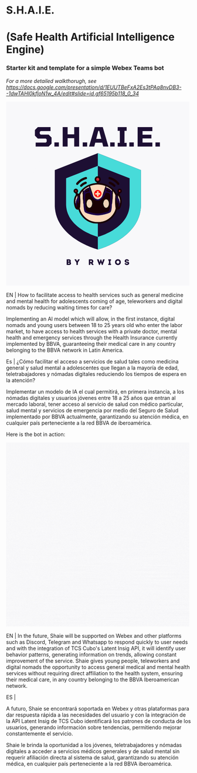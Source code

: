 # S.H.A.I.E.
# (Safe Health Artificial Intelligence Engine)

### Starter kit and template for a simple Webex Teams bot

*For a more detailed walkthorugh, see https://docs.google.com/presentation/d/1EUUTBeFxA2Es3tPAq8nvDB3--1dwTAHl0kfloN1w_4A/edit#slide=id.gf65195b118_0_34*

![What we're making](./images/S.H.A.I.E.png)

EN | 
How to facilitate access to health services such as general medicine and mental health for adolescents coming of age, teleworkers and digital nomads by reducing waiting times for care?

Implementing an AI model which will allow, in the first instance, digital nomads and young users between 18 to 25 years old who enter the labor market, to have access to health services with a private doctor, mental health and emergency services through the Health Insurance currently implemented by BBVA, guaranteeing their medical care in any country belonging to the BBVA network in Latin America.

Es |
¿Cómo facilitar el acceso a servicios de salud tales como medicina general y salud mental a adolescentes que llegan a la mayoría de edad, teletrabajadores y nómadas digitales reduciendo los tiempos de espera en la atención?

Implementar un modelo de IA el cual permitirá, en primera instancia, a los nómadas digitales y usuarios jóvenes entre 18 a 25 años que entran al mercado laboral, tener acceso al servicio de salud con médico particular, salud mental y servicios de emergencia por medio del Seguro de Salud implementado por BBVA actualmente, garantizando su atención médica, en cualquier país perteneciente a la red BBVA de iberoamérica.

Here is the bot in action:

![What we're making](./images/S.H.A.I.E.gif)

EN |
In the future, Shaie will be supported on Webex and other platforms such as Discord, Telegram and Whatsapp to respond quickly to user needs and with the integration of TCS Cubo's Latent Insig API, it will identify user behavior patterns, generating information on trends, allowing constant improvement of the service.
Shaie gives young people, teleworkers and digital nomads the opportunity to access general medical and mental health services without requiring direct affiliation to the health system, ensuring their medical care, in any country belonging to the BBVA Iberoamerican network. 

ES |

A futuro, Shaie se encontrará soportada en Webex y otras plataformas para dar respuesta rápida a las necesidades del usuario y con la integración de la API Latent Insig de TCS Cubo identificará los patrones de conducta de los usuarios, generando información sobre tendencias, permitiendo mejorar constantemente el servicio.

Shaie le brinda la oportunidad a los jóvenes, teletrabajadores y nómadas digitales a acceder a servicios médicos generales y de salud mental sin requerir afiliación directa al sistema de salud, garantizando su atención médica, en cualquier país perteneciente a la red BBVA iberoamérica.
